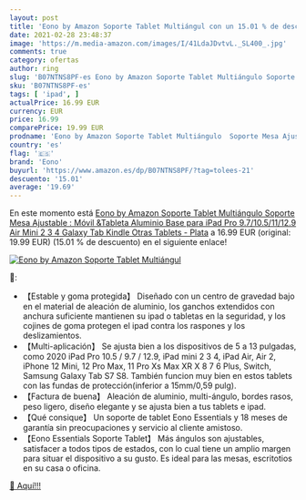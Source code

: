 ```yaml
---
layout: post
title: 'Eono by Amazon Soporte Tablet Multiángul con un 15.01 % de descuento'
date: 2021-02-28 23:48:37
image: 'https://m.media-amazon.com/images/I/41LdaJDvtvL._SL400_.jpg'
comments: true
category: ofertas
author: ring
slug: 'B07NTNS8PF-es Eono by Amazon Soporte Tablet Multiángulo Soporte Mesa...'
sku: 'B07NTNS8PF-es'
tags: [ 'ipad', ]
actualPrice: 16.99 EUR
currency: EUR
price: 16.99
comparePrice: 19.99 EUR
prodname: 'Eono by Amazon Soporte Tablet Multiángulo  Soporte Mesa Ajustable : Móvil &Tableta Aluminio Base para iPad Pro 9.7/10.5/11/12.9  Air Mini 2 3 4  Galaxy Tab  Kindle  Otras Tablets - Plata'
country: 'es'
flag: '🇪🇸'
brand: 'Eono'
buyurl: 'https://www.amazon.es/dp/B07NTNS8PF/?tag=tolees-21'
descuento: '15.01'
average: '19.69'
---
```


En este momento está [Eono by Amazon Soporte Tablet Multiángulo  Soporte Mesa Ajustable : Móvil &Tableta Aluminio Base para iPad Pro 9.7/10.5/11/12.9  Air Mini 2 3 4  Galaxy Tab  Kindle  Otras Tablets - Plata](https://www.amazon.es/dp/B07NTNS8PF/?tag=tolees-21) a 16.99 EUR (original: 19.99 EUR) (15.01 %  de descuento) en el siguiente enlace!

[![Eono by Amazon Soporte Tablet Multiángul](https://m.media-amazon.com/images/I/41LdaJDvtvL._SL400_.jpg)](https://www.amazon.es/dp/B07NTNS8PF/?tag=tolees-21)

🔎:

- 【Estable y goma protegida】 Diseñado con un centro de gravedad bajo en el material de aleación de aluminio, los ganchos extendidos con anchura suficiente mantienen su ipad o tabletas en la seguridad, y los cojines de goma protegen el ipad contra los raspones y los deslizamientos.
- 【Multi-aplicación】 Se ajusta bien a los dispositivos de 5 a 13 pulgadas, como 2020 iPad Pro 10.5 / 9.7 / 12.9, iPad mini 2 3 4, iPad Air, Air 2, iPhone 12 Mini, 12 Pro Max, 11 Pro Xs Max XR X 8 7 6 Plus, Switch, Samsung Galaxy Tab S7 S8. También funcion muy bien en estos tablets con las fundas de protección(inferior a 15mm/0,59 pulg).
- 【Factura de buena】 Aleación de aluminio, multi-ángulo, bordes rasos, peso ligero, diseño elegante y se ajusta bien a tus tablets e ipad.
- 【Qué consique】 Un soporte de tablet Eono Essentials y 18 meses de garantía sin preocupaciones y servicio al cliente amistoso.
- 【Eono Essentials Soporte Tablet】 Más ángulos son ajustables, satisfacer a todos tipos de estados, con lo cual tiene un amplio margen para situar el dispositivo a su gusto. Es ideal para las mesas, escritotios en su casa o oficina.

[🛒 Aquí!!!](https://www.amazon.es/dp/B07NTNS8PF/?tag=tolees-21)
